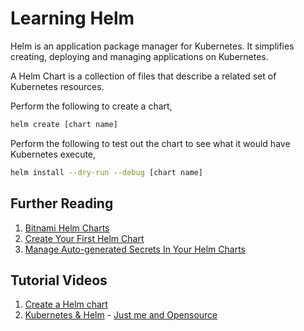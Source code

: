 # Learning Helm

Helm is an application package manager for Kubernetes. It simplifies creating, deploying and managing applications on Kubernetes.

A Helm Chart is a collection of files that describe a related set of Kubernetes resources.

Perform the following to create a chart,

```bash
helm create [chart name]
```

Perform the following to test out the chart to see what it would have Kubernetes execute,

```bash
helm install --dry-run --debug [chart name]
```


## Further Reading

1. [Bitnami Helm Charts](https://github.com/bitnami/charts/tree/master/bitnami)
2. [Create Your First Helm Chart](https://docs.bitnami.com/tutorials/create-your-first-helm-chart/)
3. [Manage Auto-generated Secrets In Your Helm Charts](https://itnext.io/manage-auto-generated-secrets-in-your-helm-charts-5aee48ba6918)

## Tutorial Videos

1. [Create a Helm chart](https://youtu.be/TJ9hPLn0oAs)
2. [Kubernetes & Helm](https://www.youtube.com/playlist?list=PL34sAs7_26wM3HHa6IcTHCGGF3GHNhbcc) - [Just me and Opensource](https://www.youtube.com/c/wenkatn-justmeandopensource)